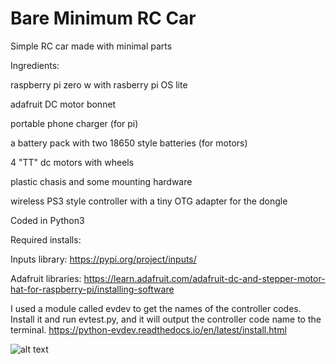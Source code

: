 # Bare Minimum RC Car
Simple RC car made with minimal parts

Ingredients:

raspberry pi zero w with rasberry pi OS lite 

adafruit DC motor bonnet

portable phone charger (for pi)

a battery pack with two 18650 style batteries (for motors)

4 "TT" dc motors with wheels

plastic chasis and some mounting hardware

wireless PS3 style controller with a tiny OTG adapter for the dongle

Coded in Python3

Required installs:

Inputs library: https://pypi.org/project/inputs/

Adafruit libraries: https://learn.adafruit.com/adafruit-dc-and-stepper-motor-hat-for-raspberry-pi/installing-software

I used a module called evdev to get the names of the controller codes.  Install it and run evtest.py, and it will output the controller code name to the terminal. https://python-evdev.readthedocs.io/en/latest/install.html

![alt text](https://i.imgur.com/kEbuN5A.jpg)
